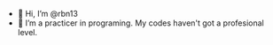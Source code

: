 - 👋 Hi, I’m @rbn13
- 👀 I’m a practicer in programing. My codes haven't got a profesional level.

<!---
rbn13/rbn13 is a ✨ special ✨ repository because its `README.md` (this file) appears on your GitHub profile.
You can click the Preview link to take a look at your changes.
--->
